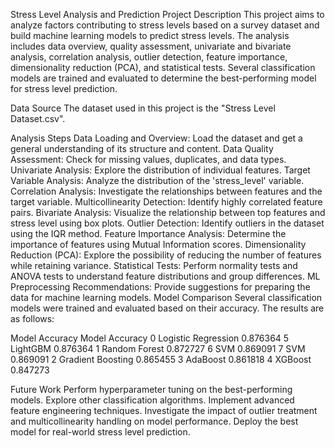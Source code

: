 Stress Level Analysis and Prediction
Project Description
This project aims to analyze factors contributing to stress levels based on a survey dataset and build machine learning models to predict stress levels. The analysis includes data overview, quality assessment, univariate and bivariate analysis, correlation analysis, outlier detection, feature importance, dimensionality reduction (PCA), and statistical tests. Several classification models are trained and evaluated to determine the best-performing model for stress level prediction.

Data Source
The dataset used in this project is the "Stress Level Dataset.csv".

Analysis Steps
Data Loading and Overview: Load the dataset and get a general understanding of its structure and content.
Data Quality Assessment: Check for missing values, duplicates, and data types.
Univariate Analysis: Explore the distribution of individual features.
Target Variable Analysis: Analyze the distribution of the 'stress_level' variable.
Correlation Analysis: Investigate the relationships between features and the target variable.
Multicollinearity Detection: Identify highly correlated feature pairs.
Bivariate Analysis: Visualize the relationship between top features and stress level using box plots.
Outlier Detection: Identify outliers in the dataset using the IQR method.
Feature Importance Analysis: Determine the importance of features using Mutual Information scores.
Dimensionality Reduction (PCA): Explore the possibility of reducing the number of features while retaining variance.
Statistical Tests: Perform normality tests and ANOVA tests to understand feature distributions and group differences.
ML Preprocessing Recommendations: Provide suggestions for preparing the data for machine learning models.
Model Comparison
Several classification models were trained and evaluated based on their accuracy. The results are as follows:

Model	Accuracy
                Model  Accuracy
0  Logistic Regression  0.876364
5             LightGBM  0.876364
1        Random Forest  0.872727
6                  SVM  0.869091
7                  SVM  0.869091
2    Gradient Boosting  0.865455
3             AdaBoost  0.861818
4              XGBoost  0.847273

Future Work
Perform hyperparameter tuning on the best-performing models.
Explore other classification algorithms.
Implement advanced feature engineering techniques.
Investigate the impact of outlier treatment and multicollinearity handling on model performance.
Deploy the best model for real-world stress level prediction.
